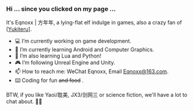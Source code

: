 ### Hi ... since you clicked on my page ... 

  It's Eqnoxx | 方年年, a lying-flat elf indulge in games, also a crazy fan of [[Yukiteru](https://github.com/wfly1998)].
  
  - 💻 I’m currently working on game development.
  - 🌱 I’m currently learning Android and Computer Graphics.
  - 🧐 I’m also learning Lua and Python!
  - 🎮 I’m following Unreal Engine and Unity.
  - 📫 How to reach me: WeChat Eqnoxx, Email Eqnoxx@163.com.
  - ⌨️ Coding for fun ~~and food~~ .
  
BTW, if you like Yaoi/耽美, JX3/剑网三 or science fiction, we'll have a lot to chat about. 🏳️‍🌈
